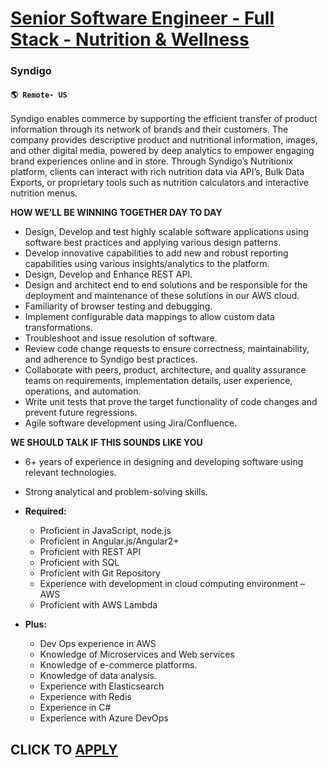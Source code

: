 # [Senior Software Engineer - Full Stack - Nutrition & Wellness ](https://www.remotewlb.com/apply/senior-software-engineer-full-stack-nutrition-wellness)  
### Syndigo  
#### `🌎 Remote- US`  

Syndigo enables commerce by supporting the efficient transfer of product information through its network of brands and their customers. The company provides descriptive product and nutritional information, images, and other digital media, powered by deep analytics to empower engaging brand experiences online and in store. Through Syndigo’s Nutritionix platform, clients can interact with rich nutrition data via API’s, Bulk Data Exports, or proprietary tools such as nutrition calculators and interactive nutrition menus.

**HOW WE’LL BE WINNING TOGETHER DAY TO DAY**

  * Design, Develop and test highly scalable software applications using software best practices and applying various design patterns.
  * Develop innovative capabilities to add new and robust reporting capabilities using various insights/analytics to the platform.
  * Design, Develop and Enhance REST API.
  * Design and architect end to end solutions and be responsible for the deployment and maintenance of these solutions in our AWS cloud.
  * Familiarity of browser testing and debugging.
  * Implement configurable data mappings to allow custom data transformations.
  * Troubleshoot and issue resolution of software.
  * Review code change requests to ensure correctness, maintainability, and adherence to Syndigo best practices.
  * Collaborate with peers, product, architecture, and quality assurance teams on requirements, implementation details, user experience, operations, and automation.
  * Write unit tests that prove the target functionality of code changes and prevent future regressions.
  * Agile software development using Jira/Confluence.

**WE SHOULD TALK IF THIS SOUNDS LIKE YOU**

  * 6+ years of experience in designing and developing software using relevant technologies.
  * Strong analytical and problem-solving skills.
  * **Required:**
    * Proficient in JavaScript, node.js
    * Proficient in Angular.js/Angular2+
    * Proficient with REST API
    * Proficient with SQL
    * Proficient with Git Repository
    * Experience with development in cloud computing environment – AWS
    * Proficient with AWS Lambda

  * **Plus:**
    * Dev Ops experience in AWS
    * Knowledge of Microservices and Web services
    * Knowledge of e-commerce platforms.
    * Knowledge of data analysis.
    * Experience with Elasticsearch
    * Experience with Redis
    * Experience in C#
    * Experience with Azure DevOps

  
## CLICK TO [APPLY](https://www.remotewlb.com/apply/senior-software-engineer-full-stack-nutrition-wellness)

